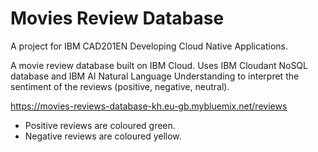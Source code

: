 # Movies Review Database
A project for IBM CAD201EN Developing Cloud Native Applications.

A movie review database built on IBM Cloud. Uses IBM Cloudant NoSQL database and IBM AI Natural Language Understanding to interpret the sentiment of the reviews (positive, negative, neutral).

https://movies-reviews-database-kh.eu-gb.mybluemix.net/reviews

- Positive reviews are coloured green.
- Negative reviews are coloured yellow.
